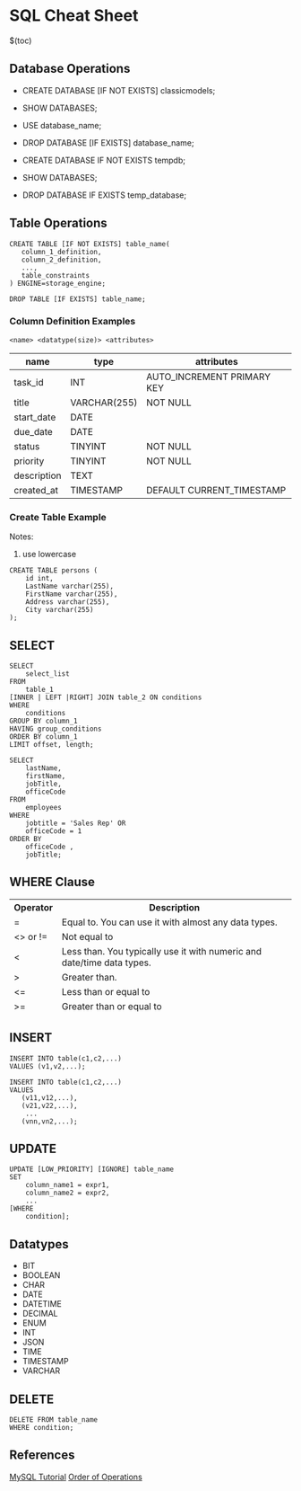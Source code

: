# SQL Cheat Sheet

$(toc)

## Database Operations
- CREATE DATABASE [IF NOT EXISTS] classicmodels;
- SHOW DATABASES;
- USE database_name;
- DROP DATABASE [IF EXISTS] database_name;

- CREATE DATABASE IF NOT EXISTS tempdb;
- SHOW DATABASES;
- DROP DATABASE IF EXISTS temp_database;

## Table Operations

```
CREATE TABLE [IF NOT EXISTS] table_name(
   column_1_definition,
   column_2_definition,
   ...,
   table_constraints
) ENGINE=storage_engine;

DROP TABLE [IF EXISTS] table_name;

```
### Column Definition Examples
```
<name> <datatype(size)> <attributes>
```
|name| type | attributes |
|------|-------|---------|
|task_id | INT  |AUTO_INCREMENT  PRIMARY KEY|
|title | VARCHAR(255) | NOT NULL |
|start_date | DATE |
|due_date | DATE| 
|status | TINYINT | NOT NULL|
|priority | TINYINT | NOT NULL |
|description | TEXT |
|created_at | TIMESTAMP | DEFAULT  CURRENT_TIMESTAMP |

### Create Table Example
Notes:
1. use lowercase 
```
CREATE TABLE persons (
    id int,
    LastName varchar(255),
    FirstName varchar(255),
    Address varchar(255),
    City varchar(255)
);
```

## SELECT

```
SELECT 
    select_list
FROM
    table_1
[INNER | LEFT |RIGHT] JOIN table_2 ON conditions
WHERE
    conditions
GROUP BY column_1
HAVING group_conditions
ORDER BY column_1
LIMIT offset, length;

SELECT 
    lastName, 
    firstName, 
    jobTitle, 
    officeCode
FROM
    employees
WHERE
    jobtitle = 'Sales Rep' OR 
    officeCode = 1
ORDER BY 
    officeCode , 
    jobTitle;
```

## WHERE Clause

<table><thead><tr><th>Operator</th><th>Description</th></tr></thead><thead><tr><td>=</td><td>Equal to. You can use it with almost any data types.</td></tr><tr><td>&lt;&gt; or !=</td><td>Not equal to</td></tr><tr><td>&lt;</td><td>Less than. You typically use it with numeric and date/time data types.</td></tr><tr><td>&gt;</td><td>Greater than.</td></tr><tr><td>&lt;=</td><td>Less than or equal to</td></tr><tr><td>&gt;=</td><td>Greater than or equal to</td></tr></thead></table>

## INSERT
```
INSERT INTO table(c1,c2,...)
VALUES (v1,v2,...);
```

```
INSERT INTO table(c1,c2,...)
VALUES 
   (v11,v12,...),
   (v21,v22,...),
    ...
   (vnn,vn2,...);
```

## UPDATE

```
UPDATE [LOW_PRIORITY] [IGNORE] table_name 
SET 
    column_name1 = expr1,
    column_name2 = expr2,
    ...
[WHERE
    condition];
```
## Datatypes

- BIT
- BOOLEAN
- CHAR
- DATE
- DATETIME
- DECIMAL
- ENUM
- INT
- JSON
- TIME
- TIMESTAMP
- VARCHAR

## DELETE

```
DELETE FROM table_name
WHERE condition;
```

## References
[MySQL Tutorial](http://www.mysqltutorial.org)
[Order of Operations](https://www.w3processing.com/index.php?subMenuLoad=SQL/Data/WherePrecedence.php)
<!--stackedit_data:
eyJoaXN0b3J5IjpbMTc2NTYyMjgyMSwtMTA3MjQ0Mzc0MCwxOT
YzODk2NTY5XX0=
-->